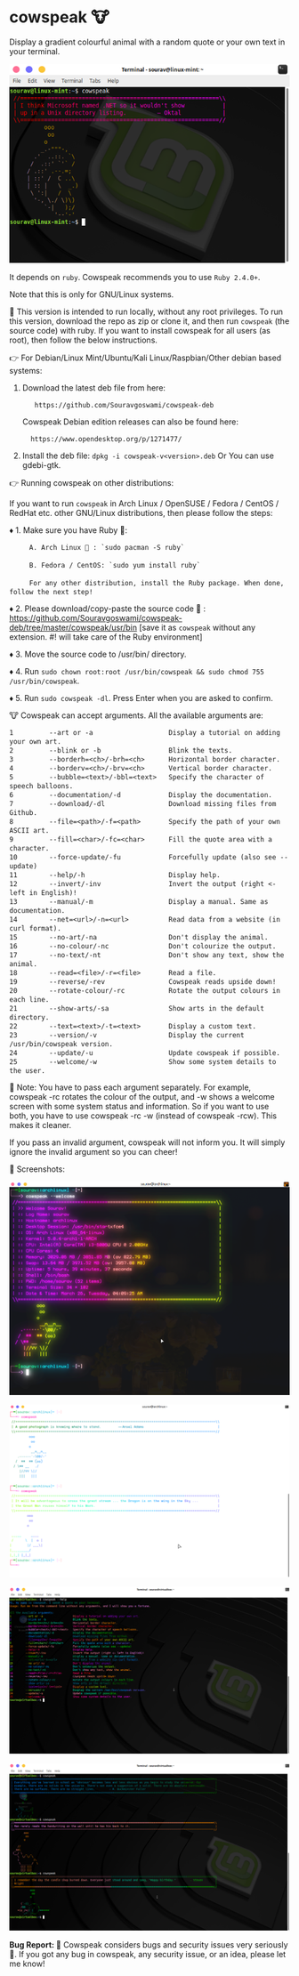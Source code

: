 # cowspeak 🐮
Display a gradient colourful animal with a random quote or your own text in your terminal.

![cowspeak](https://github.com/Souravgoswami/cowspeak-deb/blob/master/Screenshots/Screenshot_2019-01-24_23-10-28.png)

It depends on `ruby`. Cowspeak recommends you to use `Ruby 2.4.0+`.

Note that this is only for GNU/Linux systems.

💎 This version is intended to run locally, without any root privileges. To run this version, download the repo as zip or clone it, and then run `cowspeak` (the source code) with ruby. If you want to install cowspeak for all users (as root), then follow the below instructions.

👉 For Debian/Linux Mint/Ubuntu/Kali Linux/Raspbian/Other debian based systems:

   1. Download the latest deb file from here:
    
             https://github.com/Souravgoswami/cowspeak-deb
        

		Cowspeak Debian edition releases can also be found here:

			https://www.opendesktop.org/p/1271477/

   2. Install the deb file:
            `dpkg -i cowspeak-v<version>.deb`
                Or
             You can use gdebi-gtk.
    

👉 Running cowspeak on other distributions:

If you want to run `cowspeak` in Arch Linux / OpenSUSE / Fedora / CentOS / RedHat etc. other GNU/Linux distributions, then please follow the steps:
    
   ♦️ 1. Make sure you have Ruby 💎:
   
         A. Arch Linux 🏹 : `sudo pacman -S ruby`
         
         B. Fedora / CentOS: `sudo yum install ruby`
         
         For any other distribution, install the Ruby package. When done, follow the next step!
           
   ♦️ 2. Please download/copy-paste the source code 📝 :
           https://github.com/Souravgoswami/cowspeak-deb/tree/master/cowspeak/usr/bin
           [save it as `cowspeak` without any extension. #! will take care of the Ruby environment]
           
   ♦️ 3. Move the source code to /usr/bin/ directory.
   
   ♦️ 4. Run `sudo chown root:root /usr/bin/cowspeak && sudo chmod 755 /usr/bin/cowspeak`.
   
   ♦️ 5. Run `sudo cowspeak -dl`. Press Enter when you are asked to confirm.
   
   
🐮 Cowspeak can accept arguments. All the available arguments are:
```
1         --art or -a                   Display a tutorial on adding your own art.
2         --blink or -b                 Blink the texts.
3         --borderh=<ch>/-brh=<ch>      Horizontal border character.
4         --borderv=<ch>/-brv=<ch>      Vertical border character.
5         --bubble=<text>/-bbl=<text>   Specify the character of speech balloons.
6         --documentation/-d            Display the documentation.
7         --download/-dl                Download missing files from Github.
8         --file=<path>/-f=<path>       Specify the path of your own ASCII art.
9         --fill=<char>/-fc=<char>      Fill the quote area with a character.
10        --force-update/-fu            Forcefully update (also see --update)
11        --help/-h                     Display help.
12        --invert/-inv                 Invert the output (right <- left in English)!
13        --manual/-m                   Display a manual. Same as documentation.
14        --net=<url>/-n=<url>          Read data from a website (in curl format).
15        --no-art/-na                  Don't display the animal.
16        --no-colour/-nc               Don't colourize the output.
17        --no-text/-nt                 Don't show any text, show the animal.
18        --read=<file>/-r=<file>       Read a file.
19        --reverse/-rev                Cowspeak reads upside down!
20        --rotate-colour/-rc           Rotate the output colours in each line.
21        --show-arts/-sa               Show arts in the default directory.
22        --text=<text>/-t=<text>       Display a custom text.
23        --version/-v                  Display the current /usr/bin/cowspeak version.
24        --update/-u                   Update cowspeak if possible.
25        --welcome/-w                  Show some system details to the user.
```

📝 Note: You have to pass each argument separately. For example, cowspeak -rc rotates the colour of the output, and -w shows a welcome screen with some system status and information. So if you want to use both, you have to use cowspeak -rc -w (instead of cowspeak -rcw). This makes it cleaner.

If you pass an invalid argument, cowspeak will not inform you. It will simply ignore the invalid argument so you can cheer!

📸 Screenshots:

![alt cowspeak --welcome](https://github.com/Souravgoswami/cowspeak-deb/blob/master/Screenshots/xx.png)
 
![cowspeak](https://github.com/Souravgoswami/cowspeak-deb/blob/master/Screenshots/sss.png)
 
![cowspeak](https://github.com/Souravgoswami/cowspeak-deb/blob/master/Screenshots/Screenshot_2019-03-26_04-04-36.png)
 
![cowspeak](https://github.com/Souravgoswami/cowspeak-deb/blob/master/Screenshots/Screenshot_2019-03-26_04-04-11.png)

**Bug Report: 🐞** Cowspeak considers bugs and security issues very seriously 🐛. If you got any bug in cowspeak, any security issue, or an idea, please let me know!
